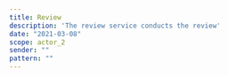 ```yaml
---
title: Review
description: 'The review service conducts the review'
date: "2021-03-08"
scope: actor_2
sender: ""
pattern: ""
---
```


